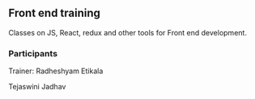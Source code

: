 ## Front end training

Classes on JS, React, redux and other tools for Front end development.

### Participants

Trainer: Radheshyam Etikala

Tejaswini Jadhav